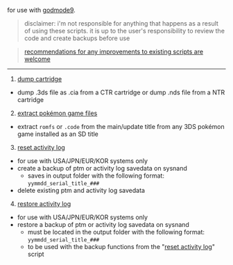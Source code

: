 for use with [godmode9](https://github.com/d0k3/GodMode9).

> disclaimer: i'm not responsible for anything that happens as a result of using these scripts. it is up to the user's responsibility to review the code and create backups before use

> [recommendations for any improvements to existing scripts are welcome](https://github.com/zweilous/gm9scripts/issues)

---

1. [dump cartridge](gm9/scripts/dump%20cartridge.gm9)
  - dump .3ds file as .cia from a CTR cartridge or dump .nds file from a NTR cartridge
2. [extract pokémon game files](gm9/scripts/extract%20pokemon%20game%20files.gm9)
  - extract `romfs` or `.code` from the main/update title from any 3DS pokémon game installed as an SD title
3. [reset activity log](gm9/scripts/reset%20activity%20log.gm9)
  - for use with USA/JPN/EUR/KOR systems only
  - create a backup of ptm or activity log savedata on sysnand
    - saves in output folder with the following format: `yymmdd_serial_title_###`
  - delete existing ptm and activity log savedata
4. [restore activity log](gm9/scripts/restore%20activity%20log.gm9)
  - for use with USA/JPN/EUR/KOR systems only
  - restore a backup of ptm or activity log savedata on sysnand
    - must be located in the output folder with the following format: `yymmdd_serial_title_###`
    - to be used with the backup functions from the "[reset activity log](gm9/scripts/reset%20activity%20log.gm9)" script
